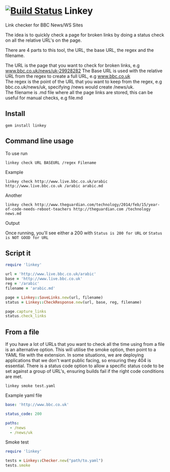 [![Build Status](https://travis-ci.org/DaveBlooman/linkey.png?branch=master)](https://travis-ci.org/DaveBlooman/linkey)
Linkey
=====

Link checker for BBC News/WS Sites

The idea is to quickly check a page for broken links by doing a status check on all the relative URL's on the page.

There are 4 parts to this tool, the URL, the base URL, the regex and the filename.  

The URL is the page that you want to check for broken links, e.g www.bbc.co.uk/news/uk-29928282
The Base URL is used with the relative URL from the regex to create a full URL, e.g www.bbc.co.uk  
The regex is the point of the URL that you want to keep from the regex, e.g bbc.co.uk/news/uk, specifying /news would create /news/uk.  
The filename is .md file where all the page links are stored, this can be useful for manual checks, e.g file.md

## Install

```
gem install linkey
```

## Command line usage

To use run

```
linkey check URL BASEURL /regex Filename
```
Example

```
linkey check http://www.live.bbc.co.uk/arabic http://www.live.bbc.co.uk /arabic arabic.md
```
Another

```
linkey check http://www.theguardian.com/technology/2014/feb/15/year-of-code-needs-reboot-teachers http://theguardian.com /technology news.md
```
Output

Once running, you'll see either a 200 with
`Status is 200 for URL`
or
`Status is NOT GOOD for URL`

## Script it
```ruby
require 'linkey'

url = 'http://www.live.bbc.co.uk/arabic'
base = 'http://www.live.bbc.co.uk'
reg = '/arabic'
filename = 'arabic.md'

page = Linkey::SaveLinks.new(url, filename)
status = Linkey::CheckResponse.new(url, base, reg, filename)

page.capture_links
status.check_links
```
## From a file

If you have a lot of URLs that you want to check all the time using from a file is an alternative option.  This will utilise the smoke option, then point to a YAML file with the extension.  In some situations, we are deploying applications that we don't want public facing, so ensuring they 404 is essential.  There is a status code option to allow a specific status code to be set against a group of URL's, ensuring builds fail if the right code conditions are met.

```
linkey smoke test.yaml
```

Example yaml file
```yaml
base: 'http://www.bbc.co.uk'

status_code: 200

paths:
  - /news
  - /news/uk
```


Smoke test

```ruby
require 'linkey'

tests = Linkey::Checker.new("path/to.yaml")
tests.smoke
```
